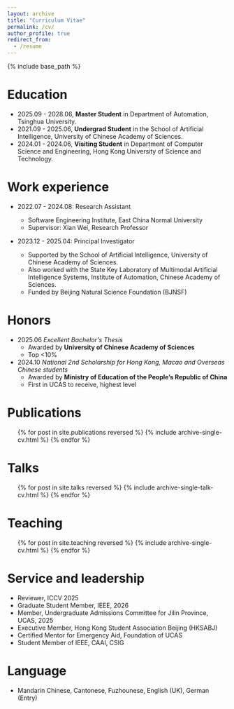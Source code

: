 ```yaml
---
layout: archive
title: "Curriculum Vitae"
permalink: /cv/
author_profile: true
redirect_from:
  - /resume
---
```


{% include base_path %}

Education
======
* 2025.09 - 2028.06, **Master Student** in Department of Automation, Tsinghua University.
* 2021.09 - 2025.06, **Undergrad Student** in the School of Artificial Intelligence, University of Chinese Academy of Sciences.
* 2024.01 - 2024.06, **Visiting Student** in Department of Computer Science and Engineering, Hong Kong University of Science and Technology.

Work experience
======
* 2022.07 - 2024.08: Research Assistant
  * Software Engineering Institute, East China Normal University
  * Supervisor: Xian Wei, Research Professor

* 2023.12 - 2025.04: Principal Investigator
  * Supported by the School of Artificial Intelligence, University of Chinese Academy of Sciences.
  * Also worked with the State Key Laboratory of Multimodal Artificial Intelligence Systems, Institute of Automation, Chinese Academy of Sciences.
  * Funded by Beijing Natural Science Foundation (BJNSF)

Honors
======
* 2025.06 *Excellent Bachelor's Thesis*
  * Awarded by **University of Chinese Academy of Sciences**
  * Top <10%
* 2024.10 *National 2nd Scholarship for Hong Kong, Macao and Overseas Chinese students*
  * Awarded by **Ministry of Education of the People’s Republic of China**
  * First in UCAS to receive, highest level

Publications
======
  <ul>{% for post in site.publications reversed %}
    {% include archive-single-cv.html %}
  {% endfor %}</ul>
  
Talks
======
  <ul>{% for post in site.talks reversed %}
    {% include archive-single-talk-cv.html  %}
  {% endfor %}</ul>
  
Teaching
======
  <ul>{% for post in site.teaching reversed %}
    {% include archive-single-cv.html %}
  {% endfor %}</ul>

Service and leadership
======
* Reviewer, ICCV 2025
* Graduate Student Member, IEEE, 2026
* Member, Undergraduate Admissions Committee for Jilin Province, UCAS, 2025
* Executive Member, Hong Kong Student Association Beijing (HKSABJ)
* Certified Mentor for Emergency Aid, Foundation of UCAS
* Student Member of IEEE, CAAI, CSIG

Language
======
* Mandarin Chinese, Cantonese, Fuzhounese, English (UK), German (Entry)
